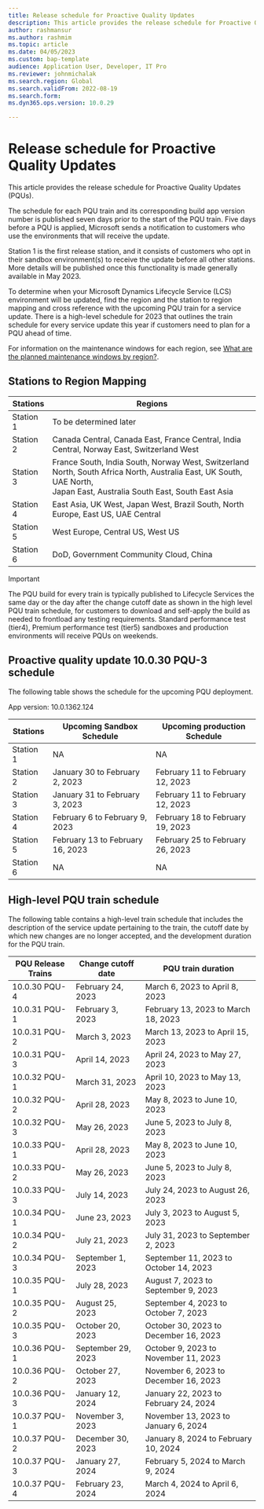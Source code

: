 ```yaml
---
title: Release schedule for Proactive Quality Updates
description: This article provides the release schedule for Proactive Quality Updates (PQUs). 
author: rashmansur
ms.author: rashmim
ms.topic: article
ms.date: 04/05/2023
ms.custom: bap-template
audience: Application User, Developer, IT Pro
ms.reviewer: johnmichalak
ms.search.region: Global
ms.search.validFrom: 2022-08-19
ms.search.form:
ms.dyn365.ops.version: 10.0.29

---
```


# Release schedule for Proactive Quality Updates

This article provides the release schedule for Proactive Quality Updates (PQUs).

The schedule for each PQU train and its corresponding build app version number is published seven days prior to the start of the PQU train. Five days before a PQU is applied, Microsoft sends a notification to customers who use the environments that will receive the update.

Station 1 is the first release station, and it consists of customers who opt in their sandbox environment(s) to receive the update before all other stations. More details will be published once this functionality is made generally available in May 2023.

To determine when your Microsoft Dynamics Lifecycle Service (LCS) environment will be updated, find the region and the station to region mapping and cross reference with the upcoming PQU train for a service update. There is a high-level schedule for 2023 that outlines the train schedule for every service update this year if customers need to plan for a PQU ahead of time.

For information on the maintenance windows for each region, see [What are the planned maintenance windows by region?](/dynamics365/fin-ops-core/dev-itpro/deployment/plannedmaintenance-selfservice.md#windows).

## Stations to Region Mapping

| Stations  | Regions  |
| --------- | -------- |
| Station 1 | To be determined later |
| Station 2 | Canada Central, Canada East, France Central, India Central, Norway East, Switzerland West |
| Station 3 | France South, India South, Norway West, Switzerland North, South Africa North, Australia East, UK South, UAE North, </br> Japan East, Australia South East, South East Asia |
| Station 4 | East Asia, UK West, Japan West, Brazil South, North Europe, East US, UAE Central |
| Station 5 | West Europe, Central US, West US |
| Station 6 | DoD, Government Community Cloud, China |

> [!Important]
> The PQU build for every train is typically published to Lifecycle Services the same day or the day after the change cutoff date as shown in the high level PQU train schedule, for customers to download and self-apply the build as needed to frontload any testing requirements. Standard performance test (tier4), Premium performance test (tier5) sandboxes and production environments will receive PQUs on weekends.

## Proactive quality update 10.0.30 PQU-3 schedule

The following table shows the schedule for the upcoming PQU deployment.

App version: 10.0.1362.124

| Stations | Upcoming Sandbox Schedule | Upcoming production Schedule |
| --- | --- | --- |
| Station 1 | NA | NA |
| Station 2 | January 30 to February 2, 2023 | February 11 to February 12, 2023 |
| Station 3 | January 31 to February 3, 2023 | February 11 to February 12, 2023 |
| Station 4 | February 6 to February 9, 2023 | February 18 to February 19, 2023 |
| Station 5 | February 13 to February 16, 2023 | February 25 to February 26, 2023 |
| Station 6 | NA | NA |

## High-level PQU train schedule

The following table contains a high-level train schedule that includes the description of the service update pertaining to the train, the cutoff date by which new changes are no longer accepted, and the development duration for the PQU train.

| PQU Release Trains | Change cutoff date | PQU train duration |
| --- | --- | --- |
| 10.0.30 PQU-4 | February 24, 2023 | March 6, 2023 to April 8, 2023 |
| 10.0.31 PQU-1 | February 3, 2023 | February 13, 2023 to March 18, 2023 |
| 10.0.31 PQU-2 | March 3, 2023 | March 13, 2023 to April 15, 2023 |
| 10.0.31 PQU-3 | April 14, 2023 | April 24, 2023 to May 27, 2023 |
| 10.0.32 PQU-1 | March 31, 2023 | April 10, 2023 to May 13, 2023 |
| 10.0.32 PQU-2 | April 28, 2023 | May 8, 2023 to June 10, 2023 |
| 10.0.32 PQU-3 | May 26, 2023 | June 5, 2023 to July 8, 2023 |
| 10.0.33 PQU-1 | April 28, 2023 | May 8, 2023 to June 10, 2023 |
| 10.0.33 PQU-2 | May 26, 2023 | June 5, 2023 to July 8, 2023 |
| 10.0.33 PQU-3 | July 14, 2023 | July 24, 2023 to August 26, 2023 |
| 10.0.34 PQU-1 | June 23, 2023 | July 3, 2023 to August 5, 2023 |
| 10.0.34 PQU-2 | July 21, 2023 | July 31, 2023 to September 2, 2023 |
| 10.0.34 PQU-3 | September 1, 2023 | September 11, 2023 to October 14, 2023 |
| 10.0.35 PQU-1 | July 28, 2023 | August 7, 2023 to September 9, 2023 |
| 10.0.35 PQU-2 | August 25, 2023 | September 4, 2023 to October 7, 2023 |
| 10.0.35 PQU-3 | October 20, 2023 | October 30, 2023 to December 16, 2023 |
| 10.0.36 PQU-1 | September 29, 2023 | October 9, 2023 to November 11, 2023 |
| 10.0.36 PQU-2 | October 27, 2023 | November 6, 2023 to December 16, 2023 |
| 10.0.36 PQU-3 | January 12, 2024 | January 22, 2023 to February 24, 2024 |
| 10.0.37 PQU-1 | November 3, 2023 | November 13, 2023 to January 6, 2024 |
| 10.0.37 PQU-2 | December 30, 2023 | January 8, 2024 to February 10, 2024 |
| 10.0.37 PQU-3 | January 27, 2024 | February 5, 2024 to March 9, 2024 |
| 10.0.37 PQU-4 | February 23, 2024 | March 4, 2024 to April 6, 2024 |
